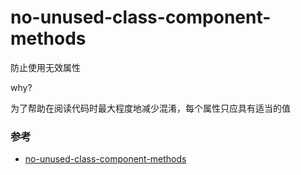 # no-unused-class-component-methods

防止使用无效属性

why?

为了帮助在阅读代码时最大程度地减少混淆，每个属性只应具有适当的值

### 参考

- [no-unused-class-component-methods](https://github.com/jsx-eslint/eslint-plugin-react/blob/c42b624d0fb9ad647583a775ab9751091eec066f/docs/rules/no-unused-class-component-methods)
